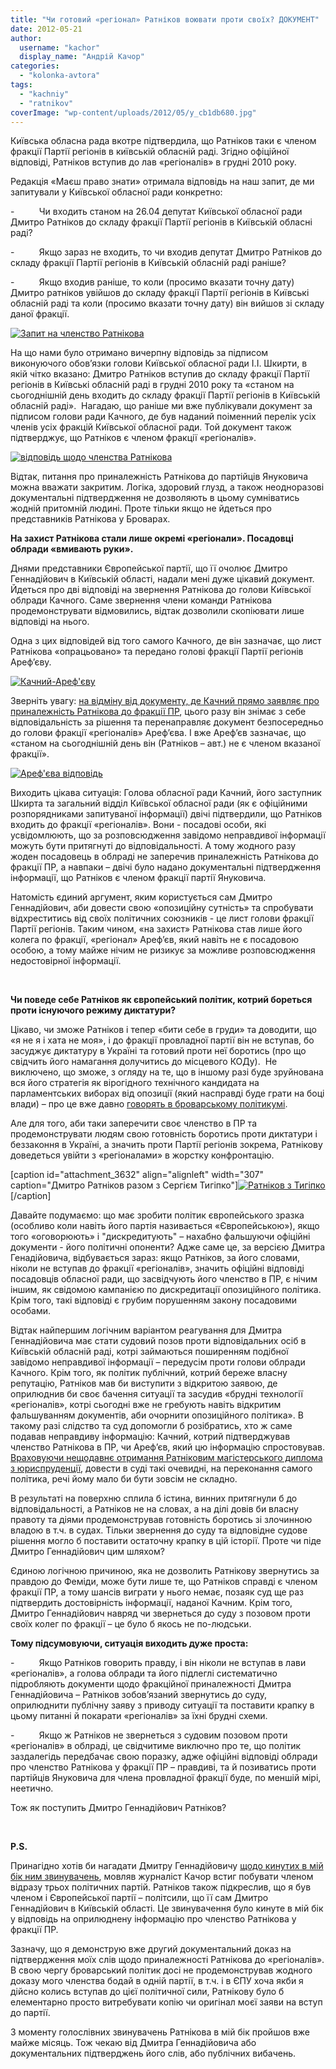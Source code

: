 ```yaml
---
title: "Чи готовий «регіонал» Ратніков воювати проти своїх? ДОКУМЕНТ"
date: 2012-05-21
author: 
  username: "kachor"
  display_name: "Андрій Качор"
categories: 
  - "kolonka-avtora"
tags: 
  - "kachniy"
  - "ratnikov"
coverImage: "wp-content/uploads/2012/05/y_cb1db680.jpg"
---
```


Київська обласна рада вкотре підтвердила, що Ратніков таки є членом фракції Партії регіонів в київській обласній раді. Згідно офіційної відповіді, Ратніков вступив до лав «регіоналів» в грудні 2010 року.

Редакція «Маєш право знати» отримала відповідь на наш запит, де ми запитували у Київської обласної ради конкретно:

\-          Чи входить станом на 26.04 депутат Київської обласної ради Дмитро Ратніков до складу фракції Партії регіонів в Київській обласні раді?

\-          Якщо зараз не входить, то чи входив депутат Дмитро Ратніков до складу фракції Партії регіонів в Київській обласній раді раніше?

\-          Якщо входив раніше, то коли (просимо вказати точну дату) Дмитро ратніков увійшов до складу фракції Партії регіонів в Київські обласній раді та коли (просимо вказати точну дату) він вийшов зі складу даної фракції.

[![](https://mpz.brovary.org/wp-content/uploads/2012/05/Id.-kod4.jpg "Запит на членство Ратнікова")](https://mpz.brovary.org/wp-content/uploads/2012/05/Id.-kod4.jpg)

На що нами було отримано вичерпну відповідь за підписом виконуючого обов’язки голови Київської обласної ради І.І. Шкирти, в якій чітко вказано: Дмитро Ратніков вступив до складу фракції Партії регіонів в Київські обласній раді в грудні 2010 року та «станом на сьогоднішній день входить до складу фракції Партії регіонів в Київській обласній раді».  Нагадаю, що раніше ми вже публікували документ за підписом голови ради Качного, де був наданий поіменний перелік усіх членів усіх фракцій Київської обласної ради. Той документ також підтверджує, що Ратніков є членом фракції «регіоналів».

[![](https://mpz.brovary.org/wp-content/uploads/2012/05/Scanned001-1.jpg "відповідь щодо членства Ратнікова")](https://mpz.brovary.org/wp-content/uploads/2012/05/Scanned001-1.jpg)

Відтак, питання про приналежність Ратнікова до партійців Януковича можна вважати закритим. Логіка, здоровий глузд, а також неодноразові документальні підтвердження не дозволяють в цьому сумніватись жодній притомній людині. Проте тільки якщо не йдеться про представників Ратнікова у Броварах.

**На захист Ратнікова стали лише окремі «регіонали». Посадовці облради «вмивають руки».**

Днями представники Європейської партії, що її очолює Дмитро Геннадійович в Київській області, надали мені дуже цікавий документ. Йдеться про дві відповіді на звернення Ратнікова до голови Київської облради Качного. Саме звернення члени команди Ратнікова продемонструвати відмовились, відтак дозволили скопіювати лише відповіді на нього.

Одна з цих відповідей від того самого Качного, де він зазначає, що лист Ратнікова «опрацьовано» та передано голові фракції Партії регіонів Ареф’єву.

[![](https://mpz.brovary.org/wp-content/uploads/2012/05/Id.-kod.2jpg.jpg "Качний-Ареф'єву")](https://mpz.brovary.org/wp-content/uploads/2012/05/Id.-kod.2jpg.jpg)

Зверніть увагу: [на відміну від документу, де Качний прямо заявляє про приналежність Ратнікова до фракції ПР](https://mpz.brovary.org/kandidat-v-brovarskiy-kod-dmitro-ratnikov-chlen-fraktsiyi-partiyi-regioniv-dokument-video/), цього разу він знімає з себе відповідальність за рішення та перенаправляє документ безпосередньо до голови фракції «регіоналів» Ареф’єва. І вже Ареф’єв зазначає, що «станом на сьогоднішній день він (Ратніков – авт.) не є членом вказаної фракції».

[![](https://mpz.brovary.org/wp-content/uploads/2012/05/Id.-kod3.jpg "Ареф'єва відповідь")](https://mpz.brovary.org/wp-content/uploads/2012/05/Id.-kod3.jpg)

Виходить цікава ситуація: Голова обласної ради Качний, його заступник Шкирта та загальний відділ Київської обласної ради (як є офіційними розпорядниками запитуваної інформації) двічі підтвердили, що Ратніков входить до фракції «регіоналів». Вони - посадові особи, які усвідомлюють, що за розповсюдження завідомо неправдивої інформації можуть бути притягнуті до відповідальності. А тому жодного разу жоден посадовець в облраді не заперечив приналежність Ратнікова до фракції ПР, а навпаки – двічі було надано документальні підтвердження інформації, що Ратніков є членом фракції партії Януковича.

Натомість єдиний аргумент, яким користується сам Дмитро Геннадійович, аби довести свою «опозиційну сутність» та спробувати відхреститись від своїх політичних союзників - це лист голови фракції Партії регіонів. Таким чином, «на захист» Ратнікова став лише його колега по фракції, «регіонал» Ареф’єв, який навіть не є посадовою особою, а тому майже нічим не ризикує за можливе розповсюдження недостовірної інформації.

 

**Чи поведе себе Ратніков як європейський політик, котрий бореться проти існуючого режиму диктатури?**

Цікаво, чи зможе Ратніков і тепер «бити себе в груди» та доводити, що «я не я і хата не моя», і до фракції провладної партії він не вступав, бо засуджує диктатуру в Україні та готовий проти неї боротись (про що свідчить його намагання долучитись до місцевого КОДу).  Не виключено, що зможе, з огляду на те, що в іншому разі буде зруйнована вся його стратегія як вірогідного технічного кандидата на парламентських виборах від опозиції (який насправді буде грати на боці влади) – про це вже давно [говорять в броварському політикумі](https://mpz.brovary.org/vpliv-vladi-na-zmi-v-brovarah-perevershiv-stalinski-chasi-statistika/).

Але для того, аби таки заперечити своє членство в ПР та продемонструвати людям свою готовність боротись проти диктатури і беззаконня в Україні, а значить проти Партії регіонів зокрема, Ратнікову доведеться увійти з «регіоналами» в жорстку конфронтацію.

\[caption id="attachment\_3632" align="alignleft" width="307" caption="Дмитро Ратніков разом з Сергієм Тигіпко"\][![](https://mpz.brovary.org/wp-content/uploads/2012/05/y_cb1db680.jpg "Ратніков з Тигіпко")](https://mpz.brovary.org/wp-content/uploads/2012/05/y_cb1db680.jpg)\[/caption\]

Давайте подумаємо: що має зробити політик європейського зразка (особливо коли навіть його партія називається «Європейською»), якщо того «оговорюють» і "дискредитують" – нахабно фальшуючи офіційні документи - його політичні опоненти? Адже саме це, за версією Дмитра Генадійовича, відбувається зараз: якщо Ратніков, за його словами, ніколи не вступав до фракції «регіоналів», значить офіційні відповіді посадовців обласної ради, що засвідчують його членство в ПР, є нічим іншим, як свідомою кампанією по дискредитації опозиційного політика. Крім того, такі відповіді є грубим порушенням закону посадовими особами.

Відтак найпершим логічним варіантом реагування для Дмитра Геннадійовича має стати судовий позов проти відповідальних осіб в Київській обласній раді, котрі займаються поширенням подібної завідомо неправдивої інформації – передусім проти голови облради Качного. Крім того, як політик публічний, котрий береже власну репутацію, Ратніков мав би виступити з відкритою заявою, де оприлюднив би своє бачення ситуації та засудив «брудні технології «регіоналів», котрі сьогодні вже не гребують навіть відкритим фальшуванням документів, аби очорнити опозиційного політика». В такому разі слідство та суд допомогли б розібратись, хто ж саме подавав неправдиву інформацію: Качний, котрий підтверджував членство Ратнікова в ПР, чи Ареф’єв, який цю інформацію спростовував. [Враховуючи нещодавнє отримання Ратніковим магістерського диплома з юриспруденції](http://vk.com/wall40196799_1255), довести в суді такі очевидні, на переконання самого політика, речі йому мало би бути зовсім не складно.

В результаті на поверхню сплила б істина, винних притягнули б до відповідальності, а Ратніков не на словах, а на ділі довів би власну правоту та діями продемонстрував готовність боротись зі злочинною владою в т.ч. в судах. Тільки звернення до суду та відповідне судове рішення могло б поставити остаточну крапку в цій історії. Проте чи піде Дмитро Геннадійович цим шляхом?

Єдиною логічною причиною, яка не дозволить Ратнікову звернутись за правдою до Феміди, може бути лише те, що Ратніков справді є членом фракції ПР, а тому шансів виграти у нього немає, позаяк суд ще раз підтвердить достовірність інформації, наданої Качним. Крім того, Дмитро Геннадійович навряд чи звернеться до суду з позовом проти своїх колег по фракції – це було б якось не по-людськи.

**Тому підсумовуючи, ситуація виходить дуже проста:**

\-          Якщо Ратніков говорить правду, і він ніколи не вступав в лави «регіоналів», а голова облради та його підлеглі систематично підробляють документи щодо фракційної приналежності Дмитра Геннадійовича – Ратніков зобов’язаний звернутись до суду, оприлюднити публічну заяву з приводу ситуації та поставити крапку в цьому питанні й покарати «регіоналів» за їхні брудні схеми.

\-          Якщо ж Ратніков не звернеться з судовим позовом проти «регіоналів» в облраді, це свідчитиме виключно про те, що політик заздалегідь передбачає свою поразку, адже офіційні відповіді облради про членство Ратнікова у фракції ПР – правдиві, та й позиватись проти партійців Януковича для члена провладної фракції буде, по меншій мірі, неетично.

Тож як поступить Дмитро Геннадійович Ратніков?

 

**P.S.**

Принагідно хотів би нагадати Дмитру Геннадійовичу [щодо кинутих в мій бік ним звинувачень](https://mpz.brovary.org/yak-regional-ratnikov-otzhog-na-zasidanni-brovarskogo-kodu/), мовляв журналіст Качор встиг побувати членом відразу трьох політичних партій. Ратніков також підкреслив, що я був членом і Європейської партії – політсили, що її сам Дмитро Геннадійович в Київській області. Це звинувачення було кинуте в мій бік у відповідь на оприлюднену інформацію про членство Ратнікова у фракції ПР.

Зазначу, що я демонструю вже другий документальний доказ на підтвердження моїх слів щодо приналежності Ратнікова до «регіоналів». В свою чергу броварський політик досі не продемонстрував жодного доказу мого членства бодай в одній партії, в т.ч. і в ЄПУ хоча якби я дійсно колись вступав до цієї політичної сили, Ратнікову було б елементарно просто витребувати копію чи оригінал моєї заяви на вступ до партії.

З моменту голослівних звинувачень Ратнікова в мій бік пройшов вже майже місяць. Тож чекаю від Дмитра Геннадійовича або документальних підтверджень його слів, або публічних вибачень.
